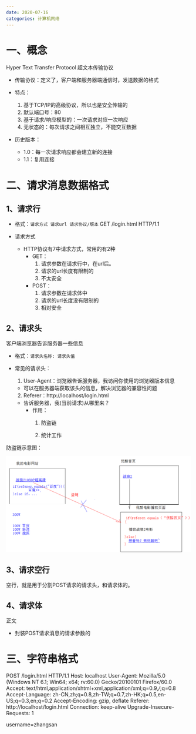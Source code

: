 ```yaml
---
date: 2020-07-16
categories: 计算机网络
---
```


# 一、概念

Hyper Text Transfer Protocol 超文本传输协议

* 传输协议：定义了，客户端和服务器端通信时，发送数据的格式
* 特点：
	1. 基于TCP/IP的高级协议，所以也是安全传输的
	2. 默认端口号：80
	3. 基于请求/响应模型的：一次请求对应一次响应
	4. 无状态的：每次请求之间相互独立，不能交互数据

* 历史版本：
	* 1.0：每一次请求响应都会建立新的连接
	* 1.1：复用连接

# 二、请求消息数据格式

## 1、请求行
* 格式：`请求方式 请求url 请求协议/版本`
  GET /login.html	HTTP/1.1

* 请求方式
	* HTTP协议有7中请求方式，常用的有2种
		* GET：
			1. 请求参数在请求行中，在url后。
			2. 请求的url长度有限制的
			3. 不太安全
		* POST：
			1. 请求参数在请求体中
			2. 请求的url长度没有限制的
			3. 相对安全

## 2、请求头

客户端浏览器告诉服务器一些信息

* 格式：`请求头名称: 请求头值`

* 常见的请求头：
  1. User-Agent：浏览器告诉服务器，我访问你使用的浏览器版本信息
  	
  * 可以在服务器端获取该头的信息，解决浏览器的兼容性问题
  	
  2. Referer：http://localhost/login.html
    * 告诉服务器，我(当前请求)从哪里来？
      * 作用：
        1. 防盗链

        2. 统计工作

防盗链示意图：

![](https://raw.githubusercontent.com/Rainbow0526/PictureGithub/master/2020_07/21.png)

## 3、请求空行
空行，就是用于分割POST请求的请求头，和请求体的。

## 4、请求体

正文

* 封装POST请求消息的请求参数的

# 三、字符串格式

POST /login.html	HTTP/1.1
Host: localhost
User-Agent: Mozilla/5.0 (Windows NT 6.1; Win64; x64; rv:60.0) Gecko/20100101 Firefox/60.0
Accept: text/html,application/xhtml+xml,application/xml;q=0.9,*/*;q=0.8
Accept-Language: zh-CN,zh;q=0.8,zh-TW;q=0.7,zh-HK;q=0.5,en-US;q=0.3,en;q=0.2
Accept-Encoding: gzip, deflate
Referer: http://localhost/login.html
Connection: keep-alive
Upgrade-Insecure-Requests: 1

username=zhangsan	